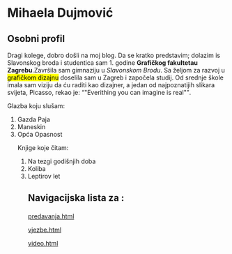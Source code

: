 <!doctype html>
<html>
<head>
<meta charset="utf-8">
<title>moj html dokument</title>
</head>
<body>
	<h1>Mihaela Dujmović</h1>
	<h2>Osobni profil</h2>
<p>Dragi kolege, dobro došli na moj blog. Da se kratko predstavim; dolazim is Slavonskog broda i studentica sam 1. godine <b>Grafičkog fakultetau Zagrebu</b>.Završila sam gimnaziju u <i>Slavonskom Brodu</i>. Sa željom za razvoj u <mark>grafičkom dizajnu</mark> doselila sam u Zagreb i započela studij. 
	Od srednje škole imala sam viziju da ću raditi kao dizajner, a jedan od najpoznatijih slikara svijeta, Picasso, rekao je: <q>"Everithing you can imagine is real"</q>.
	</p>
<p>Glazba koju slušam:
<ol>
<li>Gazda Paja</li> 
<li>Maneskin</li>
<li>Opća Opasnost</li>
	
<p>Knjige koje čitam:
<ol>
<li>Na tezgi godišnjih doba</li> 
<li>Koliba</li>
<li>Leptirov let</li>
	
<h2>Navigacijska lista za :
  <ol>
</h2>
<p><a href="predavanja.html">predavanja.html</a></p>
		<p>	
		  <a href="vjezbe.html">vjezbe.html</a></p>
		<p>
		  <a href="video.html">video.html</a></p>
</html>
